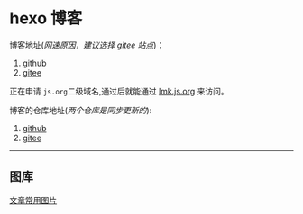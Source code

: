 # hexo 博客

博客地址(*网速原因，建议选择 gitee 站点*)：

1. [github](https://limengke123.github.io/newBlog/)
2. [gitee](https://limengke.gitee.io/newblog/)

正在申请 `js.org`二级域名,通过后就能通过 [lmk.js.org](lmk.js.org) 来访问。

博客的仓库地址(*两个仓库是同步更新的*):

1. [github](https://github.com/limengke123/newBlog)
2. [gitee](https://gitee.com/limengke/newBlog)

---

## 图库

[文章常用图片](https://en.gallerix.ru/album/Vincent-Van-Gogh)
